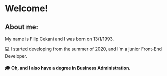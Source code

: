 # Welcome!

## About me:

My name is Filip Cekani and I was born on 13/1/1993.

:computer: I started developing from the summer of 2020, and I'm a junior Front-End Developer.

#### :mortar_board: Oh, and I also have a degree in Business Administration.
